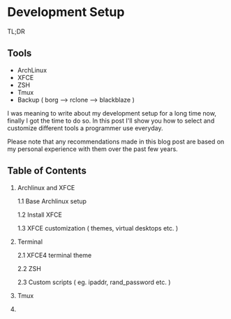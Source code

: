 Development Setup
=================


TL;DR

Tools 
-----

- ArchLinux
- XFCE
- ZSH
- Tmux
- Backup ( borg --> rclone --> blackblaze )





I was meaning to write about my development setup for a long time now, finally I got the time to do so. In this post I'll show you how to select and customize different tools a programmer use everyday. 

Please note that any recommendations made in this blog post are based on my personal experience with them over the past few years. 


Table of Contents
-----------------

1. Archlinux and XFCE
	
	1.1 Base Archlinux setup
	
	1.2 Install XFCE
	
	1.3 XFCE customization ( themes, virtual desktops etc. ) 

2. Terminal
	
	2.1 XFCE4 terminal theme
	
	2.2 ZSH
	
	2.3 Custom scripts ( eg. ipaddr, rand_password etc. )

3. Tmux
4. 

	